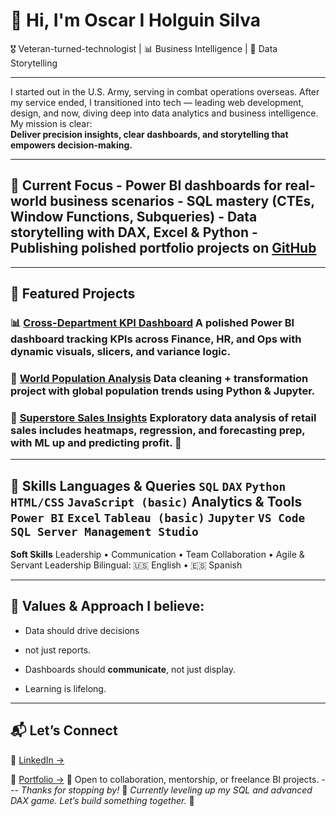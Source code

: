 # 👋 Hi, I'm Oscar I Holguin Silva 

🎖 Veteran-turned-technologist | 📊 Business Intelligence | 🧠 Data Storytelling 

--- 

I started out in the U.S. Army, serving in combat operations overseas. After my service ended, I transitioned into tech — leading web development, design, and now, diving deep into data analytics and business intelligence. My mission is clear:   
**Deliver precision insights, clear dashboards, and storytelling that empowers decision-making.** 

--- 

## 🚀 Current Focus - Power BI dashboards for real-world business scenarios   - SQL mastery (CTEs, Window Functions, Subqueries)   - Data storytelling with DAX, Excel & Python   - Publishing polished portfolio projects on [GitHub](https://github.com/Sophos333) 

--- 

## 📂 Featured Projects 

### 📊 [Cross-Department KPI Dashboard](https://github.com/Sophos333/cross-department-kpi-dashboard) A polished Power BI dashboard tracking KPIs across Finance, HR, and Ops with dynamic visuals, slicers, and variance logic. 

### 🧹 [World Population Analysis](https://github.com/Sophos333/world-population-analysis) Data cleaning + transformation project with global population trends using Python & Jupyter. 

### 🧠 [Superstore Sales Insights](https://github.com/Sophos333/superstore-sales-analysis) Exploratory data analysis of retail sales includes heatmaps, regression, and forecasting prep, with ML up and predicting profit. 🤖 

--- 

## 🧠 Skills **Languages & Queries**   `SQL` `DAX` `Python` `HTML/CSS` `JavaScript (basic)` **Analytics & Tools**   `Power BI` `Excel` `Tableau (basic)` `Jupyter` `VS Code` `SQL Server Management Studio` 

**Soft Skills**   Leadership • Communication • Team Collaboration • Agile & Servant Leadership   Bilingual: 🇺🇸 English • 🇪🇸 Spanish 

--- 

## 🧭 Values & Approach I believe: 

- Data should drive decisions
  
- not just reports.

- Dashboards should **communicate**, not just display. 

- Learning is lifelong.

--- 

## 📬 Let’s Connect 

📌 [LinkedIn →](https://www.linkedin.com/in/yashuasspear-oscar-holguin-silva/)   

🧪 [Portfolio →](https://sophos333.github.io/sophos-chatbot-portfolio/)   📧 Open to collaboration, mentorship, or freelance BI projects. --- _Thanks for stopping by!_   🔧 _Currently leveling up my SQL and advanced DAX game. Let’s build something together._ 🚀 
